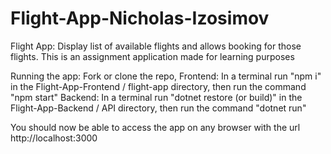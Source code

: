 # Flight-App-Nicholas-Izosimov
Flight App:
Display list of available flights and allows booking for those flights. This is an assignment application made for learning purposes

Running the app:
Fork or clone the repo,
Frontend:
In a terminal run "npm i" in the Flight-App-Frontend / flight-app directory, then run the command "npm start"
Backend:
In a terminal run "dotnet restore (or build)" in the Flight-App-Backend / API directory, then run the command "dotnet run"

You should now be able to access the app on any browser with the url http://localhost:3000